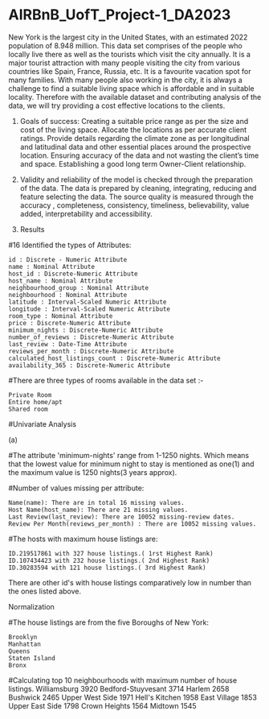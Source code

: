 # AIRBnB_UofT_Project-1_DA2023

New York is the largest city in the United States, with an estimated 2022 population of 8.948 million. This data set comprises of the people who locally live there as well as the tourists which visit the city annually. It is a major tourist attraction with many people visiting the city from various countries like Spain, France, Russia, etc. It is a favourite vacation spot for many families. With many people also working in the city, it is always a challenge to find a suitable living space which is affordable and in suitable locality. Therefore with the available dataset and contributing analysis of the data, we will try providing a cost effective locations to the clients.

1. Goals of success:
    Creating a suitable price range as per the size and cost of the living space.
    Allocate the locations as per accurate client ratings.
    Provide details regarding the climate zone as per longitudinal and latitudinal data and other essential places around the prospective location.
    Ensuring accuracy of the data and not wasting the client’s time and space.
    Establishing a good long term Owner-Client relationship.

2. Validity and reliability of the model is checked through the preparation of the data. The data is prepared by cleaning, integrating, reducing and feature selecting the data. The source quality is measured through the accuracy , completeness, consistency, timeliness, believability, value added, interpretability and accessibility.

3. Results

#16 Identified the types of Attributes:

    id : Discrete - Numeric Attribute
    name : Nominal Attribute
    host_id : Discrete-Numeric Attribute
    host_name : Nominal Attribute
    neighbourhood_group : Nominal Attribute
    neighbourhood : Nominal Attribute
    latitude : Interval-Scaled Numeric Attribute
    longitude : Interval-Scaled Numeric Attribute
    room_type : Nominal Attribute
    price : Discrete-Numeric Attribute
    minimum_nights : Discrete-Numeric Attribute
    number_of_reviews : Discrete-Numeric Attribute
    last_review : Date-Time Attribute
    reviews_per_month : Discrete-Numeric Attribute
    calculated_host_listings_count : Discrete-Numeric Attribute
    availability_365 : Discrete-Numeric Attribute
    
#There are three types of rooms available in the data set :-

    Private Room
    Entire home/apt
    Shared room

#Univariate Analysis

(a)

#The attribute 'minimum-nights' range from 1-1250 nights. Which means that the lowest value for minimum night to stay is mentioned as one(1) and the maximum value is 1250 nights(3 years approx).


#Number of values missing per attribute:

    Name(name): There are in total 16 missing values.
    Host Name(host_name): There are 21 missing values.
    Last Review(last_review): There are 10052 missing-review dates.
    Review Per Month(reviews_per_month) : There are 10052 missing values.

#The hosts with maximum house listings are:

    ID.219517861 with 327 house listings.( 1rst Highest Rank)
    ID.107434423 with 232 house listings.( 2nd Highest Rank)
    ID.30283594 with 121 house listings.( 3rd Highest Rank)

There are other id's with house listings comparatively low in number than the ones listed above.


Normalization

#The house listings are from the five Boroughs of New York:

    Brooklyn
    Manhattan
    Queens
    Staten Island
    Bronx



#Calculating top 10 neighbourhoods with maximum number of house listings.
Williamsburg          3920
Bedford-Stuyvesant    3714
Harlem                2658
Bushwick              2465
Upper West Side       1971
Hell's Kitchen        1958
East Village          1853
Upper East Side       1798
Crown Heights         1564
Midtown               1545




